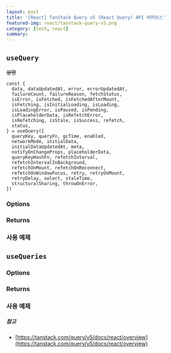 ```yaml
---
layout: post
title: '[React] TanStack Query v5 (React Query) API 레퍼런스'
featured-img: react/tanstack-query-v5.png
category: [tech, react]
summary:
---
```


## `useQuery`
~~설명~~

```tsx
const {
  data, dataUpdatedAt, error, errorUpdatedAt,
  failureCount, failureReason, fetchStatus,
  isError, isFetched, isFetchedAfterMount,
  isFetching, isInitialLoading, isLoading,
  isLoadingError, isPaused, isPending,
  isPlaceholderData, isRefetchError,
  isRefetching, isStale, isSuccess, refetch,
  status,
} = useQuery({
  queryKey, queryFn, gcTime, enabled,
  networkMode, initialData,
  initialDataUpdatedAt, meta,
  notifyOnChangeProps, placeholderData,
  queryKeyHashFn, refetchInterval,
  refetchIntervalInBackground,
  refetchOnMount, refetchOnReconnect,
  refetchOnWindowFocus, retry, retryOnMount,
  retryDelay, select, staleTime,
  structuralSharing, throwOnError,
})
```

### Options

### Returns

### 사용 예제

## `useQueries`

### Options

### Returns

### 사용 예제

##### 참고
- [https://tanstack.com/query/v5/docs/react/overview](https://tanstack.com/query/v5/docs/react/overview)
